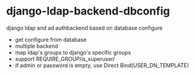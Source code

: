 # django-ldap-backend-dbconfig
django ldap and ad authbackend based on database configure

- get configure from database
- multiple backend
- map ldap's groups to django's specific groups
- support REQUIRE_GROUP/is_superuser/
- if admin or password is empty, use Direct Bind(USER_DN_TEMPLATE)
